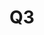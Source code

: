 ---
basin: 'No'
cudn: true
floor: Ground
grade: 5
images:
- /room_database/images/noc/q3_1.JPG
- /room_database/images/noc/q3_2.JPG
- /room_database/images/noc/q3_3.JPG
- /room_database/images/noc/q3_4.JPG
living_room: 'No'
location: North Court
name: Q3
network: Wired and Wireless
title: Q3
---